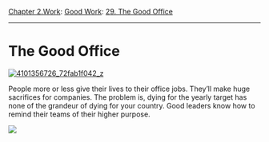 [Chapter 2.Work](https://www.theschooloflife.com/thebookoflife/category/work/): [Good Work](https://www.theschooloflife.com/thebookoflife/category/work/good-work/): [29. The Good Office](https://www.theschooloflife.com/thebookoflife/the-good-office/)

* * *

# The Good Office

[![4101356726_72fab1f042_z](https://www.theschooloflife.com/thebookoflife/wp-content/uploads/2015/06/4101356726_72fab1f042_z.jpg)](http://www.thebookoflife.org/wp-content/uploads/2015/06/4101356726_72fab1f042_z.jpg)

People more or less give their lives to their office jobs. They’ll make huge sacrifices for companies. The problem is, dying for the yearly target has none of the grandeur of dying for your country. Good leaders know how to remind their teams of their higher purpose.

[![](https://img.youtube.com/vi/j6wpHzE-tfk/0.jpg)](https://www.youtube.com/embed/j6wpHzE-tfk '')
